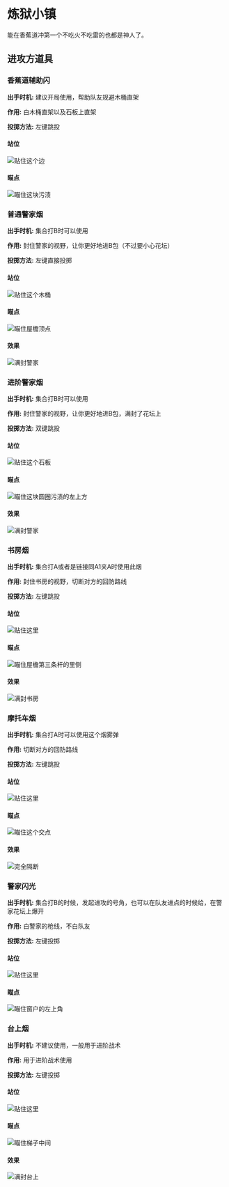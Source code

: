 # 炼狱小镇

能在香蕉道冲第一个不吃火不吃雷的也都是神人了。

## 进攻方道具

### 香蕉道辅助闪

**出手时机:** 建议开局使用，帮助队友规避木桶直架

**作用:** 白木桶直架以及石板上直架

**投掷方法:** 左键跳投

<!-- tabs:start -->

#### **站位**

![](images/inferno/bananerf.jpg '贴住这个边')

#### **瞄点**

![](images/inferno/bananech.jpg '瞄住这块污渍')

<!-- tabs:end -->

### 普通警家烟

**出手时机:** 集合打B时可以使用

**作用:** 封住警家的视野，让你更好地进B包（不过要小心花坛）

**投掷方法:** 左键直接投掷

<!-- tabs:start -->

#### **站位**

![](images/inferno/ct.jpg '贴住这个木桶')

#### **瞄点**

![](images/inferno/ctch.jpg '瞄住屋檐顶点')

#### **效果**

![](images/inferno/ctre.jpg '满封警家')

<!-- tabs:end -->

### 进阶警家烟

**出手时机:** 集合打B时可以使用

**作用:** 封住警家的视野，让你更好地进B包，满封了花坛上

**投掷方法:** 双键跳投

<!-- tabs:start -->

#### **站位**

![](images/inferno/cts.jpg '贴住这个石板')

#### **瞄点**

![](images/inferno/ctsch.jpg '瞄住这块圆圈污渍的左上方')

#### **效果**

![](images/inferno/ctsre.jpg '满封警家')

<!-- tabs:end -->

### 书房烟

**出手时机:** 集合打A或者是链接同A1夹A时使用此烟

**作用:** 封住书房的视野，切断对方的回防路线

**投掷方法:** 左键跳投

<!-- tabs:start -->

#### **站位**

![](images/inferno/libra.jpg '贴住这里')

#### **瞄点**

![](images/inferno/librach.jpg '瞄住屋檐第三条杆的里侧')

#### **效果**

![](images/inferno/librare.jpg '满封书房')

### 摩托车烟

**出手时机:** 集合打A时可以使用这个烟雾弹

**作用:** 切断对方的回防路线

**投掷方法:** 左键跳投

<!-- tabs:start -->

#### **站位**

![](images/inferno/moto.jpg '贴住这里')

#### **瞄点**

![](images/inferno/motoch.jpg '瞄住这个交点')

#### **效果**

![](images/inferno/motore.jpg '完全隔断')

### 警家闪光

**出手时机:** 集合打B的时候，发起进攻的号角，也可以在队友进点的时候给，在警家花坛上爆开

**作用:** 白警家的枪线，不白队友

**投掷方法:** 左键投掷

<!-- tabs:start -->

#### **站位**

![](images/inferno/plank.jpg '贴住这里')

#### **瞄点**

![](images/inferno/ctfch.jpg '瞄住窗户的左上角')

### 台上烟

**出手时机:** 不建议使用，一般用于进阶战术

**作用:** 用于进阶战术使用

**投掷方法:** 左键投掷

<!-- tabs:start -->

#### **站位**

![](images/inferno/out.jpg '贴住这里')

#### **瞄点**

![](images/inferno/ladderch.jpg '瞄住梯子中间')

#### **效果**

![](images/inferno/onre.jpg '满封台上')